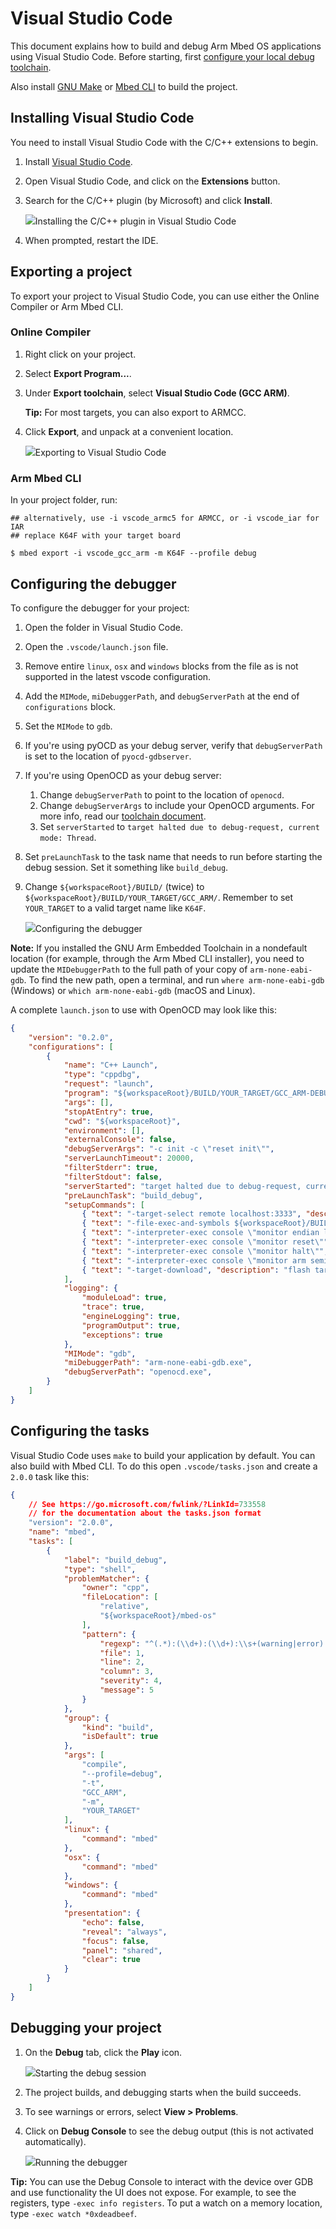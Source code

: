 # Visual Studio Code

This document explains how to build and debug Arm Mbed OS applications using Visual Studio Code. Before starting, first [configure your local debug toolchain](../debug-test/setting-up-a-local-debug-toolchain.html).

Also install [GNU Make](https://www.gnu.org/software/make/) or [Mbed CLI](../build-tools/mbed-cli-1.html) to build the project.

## Installing Visual Studio Code

You need to install Visual Studio Code with the C/C++ extensions to begin.

1. Install [Visual Studio Code](https://code.visualstudio.com).
1. Open Visual Studio Code, and click on the **Extensions** button.
1. Search for the C/C++ plugin (by Microsoft) and click **Install**.

    <span class="images">![](../../images/vscode2.png)<span>Installing the C/C++ plugin in Visual Studio Code</span></span>

1. When prompted, restart the IDE.

## Exporting a project

To export your project to Visual Studio Code, you can use either the Online Compiler or Arm Mbed CLI.

### Online Compiler

1. Right click on your project.
1. Select **Export Program...**.
1. Under **Export toolchain**, select **Visual Studio Code (GCC ARM)**.

    <span class="tips">**Tip:** For most targets, you can also export to ARMCC.</span>

1. Click **Export**, and unpack at a convenient location.

    <span class="images">![](../../images/vscode1.png)<span>Exporting to Visual Studio Code</span></span>

### Arm Mbed CLI

In your project folder, run:

```
## alternatively, use -i vscode_armc5 for ARMCC, or -i vscode_iar for IAR
## replace K64F with your target board

$ mbed export -i vscode_gcc_arm -m K64F --profile debug
```

## Configuring the debugger

To configure the debugger for your project:

1. Open the folder in Visual Studio Code.
1. Open the `.vscode/launch.json` file.
1. Remove entire `linux`, `osx` and `windows` blocks from the file as is not supported in the latest vscode configuration.
1. Add the `MIMode`, `miDebuggerPath`, and `debugServerPath` at the end of `configurations` block.
1. Set the `MIMode` to `gdb`.
1. If you're using pyOCD as your debug server, verify that `debugServerPath` is set to the location of `pyocd-gdbserver`.
1. If you're using OpenOCD as your debug server:
     1. Change `debugServerPath` to point to the location of `openocd`.
     1. Change `debugServerArgs` to include your OpenOCD arguments. For more info, read our [toolchain document](../build-tools/third-party-build-tools.html).
     1. Set `serverStarted` to `target halted due to debug-request, current mode: Thread`.

1. Set `preLaunchTask` to the task name that needs to run before starting the debug session. Set it something like `build_debug`. 
1. Change `${workspaceRoot}/BUILD/` (twice) to `${workspaceRoot}/BUILD/YOUR_TARGET/GCC_ARM/`. Remember to set `YOUR_TARGET` to a valid target name like `K64F`.

    <span class="images">![](../../images/vscode6.png)<span>Configuring the debugger</span></span>

<span class="notes">**Note:** If you installed the GNU Arm Embedded Toolchain in a nondefault location (for example, through the Arm Mbed CLI installer), you need to update the `MIDebuggerPath` to the full path of your copy of `arm-none-eabi-gdb`. To find the new path, open a terminal, and run `where arm-none-eabi-gdb` (Windows) or `which arm-none-eabi-gdb` (macOS and Linux).</span>

A complete `launch.json` to use with OpenOCD may look like this:

```json
{
    "version": "0.2.0",
    "configurations": [
        {
            "name": "C++ Launch",
            "type": "cppdbg",
            "request": "launch",
            "program": "${workspaceRoot}/BUILD/YOUR_TARGET/GCC_ARM-DEBUG/${workspaceRootFolderName}.elf",
            "args": [],
            "stopAtEntry": true,
            "cwd": "${workspaceRoot}",
            "environment": [],
            "externalConsole": false,
            "debugServerArgs": "-c init -c \"reset init\"",
            "serverLaunchTimeout": 20000,
            "filterStderr": true,
            "filterStdout": false,
            "serverStarted": "target halted due to debug-request, current mode: Thread",
            "preLaunchTask": "build_debug",
            "setupCommands": [
                { "text": "-target-select remote localhost:3333", "description": "connect to target", "ignoreFailures": false },
                { "text": "-file-exec-and-symbols ${workspaceRoot}/BUILD/YOUR_TARGET/GCC_ARM-DEBUG/${workspaceRootFolderName}.elf", "description": "load file", "ignoreFailures": false},
                { "text": "-interpreter-exec console \"monitor endian little\"", "ignoreFailures": false },
                { "text": "-interpreter-exec console \"monitor reset\"", "ignoreFailures": false },
                { "text": "-interpreter-exec console \"monitor halt\"", "ignoreFailures": false },
                { "text": "-interpreter-exec console \"monitor arm semihosting enable\"", "ignoreFailures": false },
                { "text": "-target-download", "description": "flash target", "ignoreFailures": false }
            ],
            "logging": {
                "moduleLoad": true,
                "trace": true,
                "engineLogging": true,
                "programOutput": true,
                "exceptions": true
            },
            "MIMode": "gdb",
            "miDebuggerPath": "arm-none-eabi-gdb.exe",
            "debugServerPath": "openocd.exe",
        }
    ]
}
```

## Configuring the tasks

Visual Studio Code uses `make` to build your application by default. You can also build with Mbed CLI. To do this open `.vscode/tasks.json` and create a `2.0.0` task like this:

```json
{
    // See https://go.microsoft.com/fwlink/?LinkId=733558
    // for the documentation about the tasks.json format
    "version": "2.0.0",
    "name": "mbed",
    "tasks": [
        {
            "label": "build_debug",
            "type": "shell",
            "problemMatcher": {
                "owner": "cpp",
                "fileLocation": [
                    "relative",
                    "${workspaceRoot}/mbed-os"
                ],
                "pattern": {
                    "regexp": "^(.*):(\\d+):(\\d+):\\s+(warning|error):\\s+(.*)$",
                    "file": 1,
                    "line": 2,
                    "column": 3,
                    "severity": 4,
                    "message": 5
                }
            },
            "group": {
                "kind": "build",
                "isDefault": true
            },
            "args": [
                "compile",
                "--profile=debug",
                "-t",
                "GCC_ARM",
                "-m",
                "YOUR_TARGET"
            ],
            "linux": {
                "command": "mbed"
            },
            "osx": {
                "command": "mbed"
            },
            "windows": {
                "command": "mbed"
            },
            "presentation": {
                "echo": false,
                "reveal": "always",
                "focus": false,
                "panel": "shared",
                "clear": true
            }
        }
    ]
}
```

## Debugging your project

1. On the **Debug** tab, click the **Play** icon.

    <span class="images">![](../../images/vscode4.png)<span>Starting the debug session</span></span>

1. The project builds, and debugging starts when the build succeeds.
1. To see warnings or errors, select **View > Problems**.
1. Click on **Debug Console** to see the debug output (this is not activated automatically).

    <span class="images">![](../../images/vscode5.png)<span>Running the debugger</span></span>

<span class="tips">**Tip:** You can use the Debug Console to interact with the device over GDB and use functionality the UI does not expose. For example, to see the registers, type `-exec info registers`. To put a watch on a memory location, type `-exec watch *0xdeadbeef`.</span>
